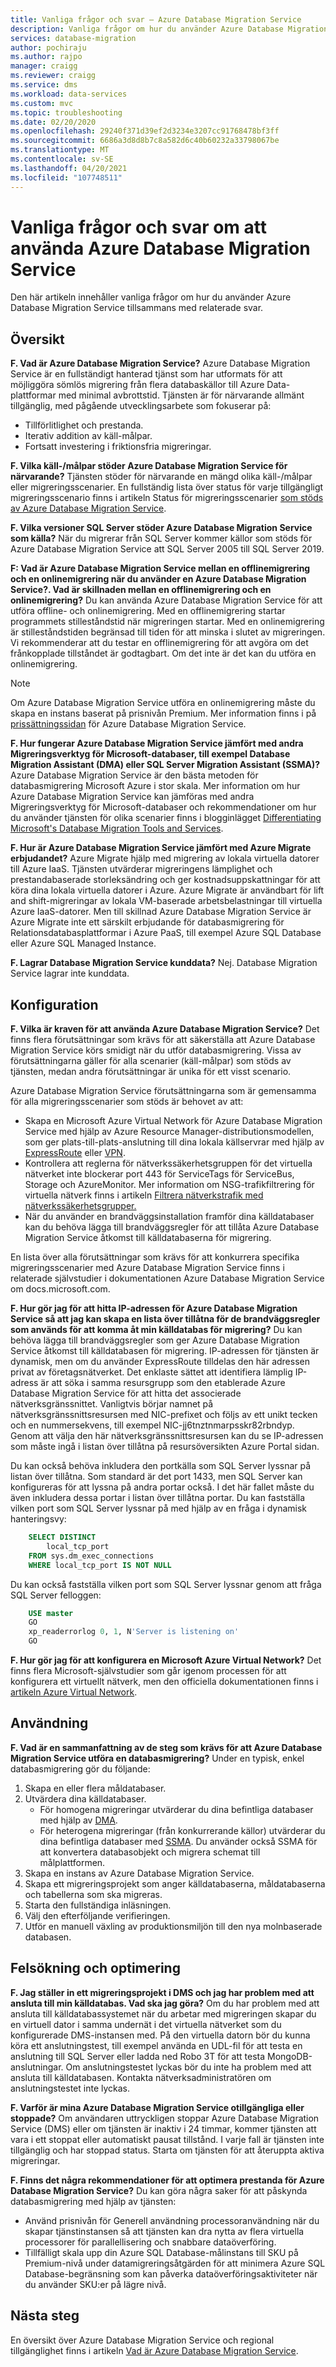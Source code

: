 ```yaml
---
title: Vanliga frågor och svar – Azure Database Migration Service
description: Vanliga frågor om hur du använder Azure Database Migration Service för att utföra databasmigreringar.
services: database-migration
author: pochiraju
ms.author: rajpo
manager: craigg
ms.reviewer: craigg
ms.service: dms
ms.workload: data-services
ms.custom: mvc
ms.topic: troubleshooting
ms.date: 02/20/2020
ms.openlocfilehash: 29240f371d39ef2d3234e3207cc91768478bf3ff
ms.sourcegitcommit: 6686a3d8d8b7c8a582d6c40b60232a33798067be
ms.translationtype: MT
ms.contentlocale: sv-SE
ms.lasthandoff: 04/20/2021
ms.locfileid: "107748511"
---
```

# <a name="faq-about-using-azure-database-migration-service"></a>Vanliga frågor och svar om att använda Azure Database Migration Service

Den här artikeln innehåller vanliga frågor om hur du använder Azure Database Migration Service tillsammans med relaterade svar.

## <a name="overview"></a>Översikt

**F. Vad är Azure Database Migration Service?**
Azure Database Migration Service är en fullständigt hanterad tjänst som har utformats för att möjliggöra sömlös migrering från flera databaskällor till Azure Data-plattformar med minimal avbrottstid. Tjänsten är för närvarande allmänt tillgänglig, med pågående utvecklingsarbete som fokuserar på:

* Tillförlitlighet och prestanda.
* Iterativ addition av käll-målpar.
* Fortsatt investering i friktionsfria migreringar.

**F. Vilka käll-/målpar stöder Azure Database Migration Service för närvarande?**
Tjänsten stöder för närvarande en mängd olika käll-/målpar eller migreringsscenarier. En fullständig lista över status för varje tillgängligt migreringsscenario finns i artikeln Status för migreringsscenarier [som stöds av Azure Database Migration Service](https://github.com/MicrosoftDocs/azure-docs/blob/master/articles/dms/resource-scenario-status.md).

**F. Vilka versioner SQL Server stöder Azure Database Migration Service som källa?**
När du migrerar från SQL Server kommer källor som stöds för Azure Database Migration Service att SQL Server 2005 till SQL Server 2019.

**F: Vad är Azure Database Migration Service mellan en offlinemigrering och en onlinemigrering när du använder en Azure Database Migration Service?. Vad är skillnaden mellan en offlinemigrering och en onlinemigrering?**
Du kan använda Azure Database Migration Service för att utföra offline- och onlinemigrering. Med  en offlinemigrering startar programmets stilleståndstid när migreringen startar. Med  en onlinemigrering är stilleståndstiden begränsad till tiden för att minska i slutet av migreringen. Vi rekommenderar att du testar en offlinemigrering för att avgöra om det frånkopplade tillståndet är godtagbart. Om det inte är det kan du utföra en onlinemigrering.

> [!NOTE]
> Om Azure Database Migration Service utföra en onlinemigrering måste du skapa en instans baserat på prisnivån Premium. Mer information finns i på [prissättningssidan](https://azure.microsoft.com/pricing/details/database-migration/) för Azure Database Migration Service.

**F. Hur fungerar Azure Database Migration Service jämfört med andra Migreringsverktyg för Microsoft-databaser, till exempel Database Migration Assistant (DMA) eller SQL Server Migration Assistant (SSMA)?**
Azure Database Migration Service är den bästa metoden för databasmigrering Microsoft Azure i stor skala. Mer information om hur Azure Database Migration Service kan jämföras med andra Migreringsverktyg för Microsoft-databaser och rekommendationer om hur du använder tjänsten för olika scenarier finns i blogginlägget [Differentiating Microsoft's Database Migration Tools and Services](https://techcommunity.microsoft.com/t5/microsoft-data-migration/differentiating-microsoft-s-database-migration-tools-and/ba-p/368529).

**F. Hur är Azure Database Migration Service jämfört med Azure Migrate erbjudandet?**
Azure Migrate hjälp med migrering av lokala virtuella datorer till Azure IaaS. Tjänsten utvärderar migreringens lämplighet och prestandabaserade storleksändring och ger kostnadsuppskattningar för att köra dina lokala virtuella datorer i Azure. Azure Migrate är användbart för lift and shift-migreringar av lokala VM-baserade arbetsbelastningar till virtuella Azure IaaS-datorer. Men till skillnad Azure Database Migration Service är Azure Migrate inte ett särskilt erbjudande för databasmigrering för Relationsdatabasplattformar i Azure PaaS, till exempel Azure SQL Database eller Azure SQL Managed Instance.

**F. Lagrar Database Migration Service kunddata?**
Nej. Database Migration Service lagrar inte kunddata.

## <a name="setup"></a>Konfiguration

**F. Vilka är kraven för att använda Azure Database Migration Service?**
Det finns flera förutsättningar som krävs för att säkerställa att Azure Database Migration Service körs smidigt när du utför databasmigrering. Vissa av förutsättningarna gäller för alla scenarier (käll-målpar) som stöds av tjänsten, medan andra förutsättningar är unika för ett visst scenario.

Azure Database Migration Service förutsättningarna som är gemensamma för alla migreringsscenarier som stöds är behovet av att:

* Skapa en Microsoft Azure Virtual Network för Azure Database Migration Service med hjälp av Azure Resource Manager-distributionsmodellen, som ger plats-till-plats-anslutning till dina lokala källservrar med hjälp av [ExpressRoute](../expressroute/expressroute-introduction.md) eller [VPN](../vpn-gateway/vpn-gateway-about-vpngateways.md).
* Kontrollera att reglerna för nätverkssäkerhetsgruppen för det virtuella nätverket inte blockerar port 443 för ServiceTags för ServiceBus, Storage och AzureMonitor. Mer information om NSG-trafikfiltrering för virtuella nätverk finns i artikeln [Filtrera nätverkstrafik med nätverkssäkerhetsgrupper.](../virtual-network/virtual-network-vnet-plan-design-arm.md)
* När du använder en brandväggsinstallation framför dina källdatabaser kan du behöva lägga till brandväggsregler för att tillåta Azure Database Migration Service åtkomst till källdatabaserna för migrering.

En lista över alla förutsättningar som krävs för att konkurrera specifika migreringsscenarier med [](./dms-overview.md) Azure Database Migration Service finns i relaterade självstudier i dokumentationen Azure Database Migration Service om docs.microsoft.com.

**F. Hur gör jag för att hitta IP-adressen för Azure Database Migration Service så att jag kan skapa en lista över tillåtna för de brandväggsregler som används för att komma åt min källdatabas för migrering?**
Du kan behöva lägga till brandväggsregler som ger Azure Database Migration Service åtkomst till källdatabasen för migrering. IP-adressen för tjänsten är dynamisk, men om du använder ExpressRoute tilldelas den här adressen privat av företagsnätverket. Det enklaste sättet att identifiera lämplig IP-adress är att söka i samma resursgrupp som den etablerade Azure Database Migration Service för att hitta det associerade nätverksgränssnittet. Vanligtvis börjar namnet på nätverksgränssnittsresursen med NIC-prefixet och följs av ett unikt tecken och en nummersekvens, till exempel NIC-jj6tnztnmarpsskr82rbndyp. Genom att välja den här nätverksgränssnittsresursen kan du se IP-adressen som måste ingå i listan över tillåtna på resursöversikten Azure Portal sidan.

Du kan också behöva inkludera den portkälla som SQL Server lyssnar på listan över tillåtna. Som standard är det port 1433, men SQL Server kan konfigureras för att lyssna på andra portar också. I det här fallet måste du även inkludera dessa portar i listan över tillåtna portar. Du kan fastställa vilken port som SQL Server lyssnar på med hjälp av en fråga i dynamisk hanteringsvy:

```sql
    SELECT DISTINCT
        local_tcp_port
    FROM sys.dm_exec_connections
    WHERE local_tcp_port IS NOT NULL
```

Du kan också fastställa vilken port som SQL Server lyssnar genom att fråga SQL Server felloggen:

```sql
    USE master
    GO
    xp_readerrorlog 0, 1, N'Server is listening on'
    GO
```

**F. Hur gör jag för att konfigurera en Microsoft Azure Virtual Network?**
Det finns flera Microsoft-självstudier som går igenom processen för att konfigurera ett virtuellt nätverk, men den officiella dokumentationen finns i [artikeln Azure Virtual Network](../virtual-network/virtual-networks-overview.md).

## <a name="usage"></a>Användning

**F. Vad är en sammanfattning av de steg som krävs för att Azure Database Migration Service utföra en databasmigrering?**
Under en typisk, enkel databasmigrering gör du följande:

1. Skapa en eller flera måldatabaser.
2. Utvärdera dina källdatabaser.
    * För homogena migreringar utvärderar du dina befintliga databaser med hjälp av [DMA](https://www.microsoft.com/download/details.aspx?id=53595).
    * För heterogena migreringar (från konkurrerande källor) utvärderar du dina befintliga databaser med [SSMA](/sql/ssma/sql-server-migration-assistant). Du använder också SSMA för att konvertera databasobjekt och migrera schemat till målplattformen.
3. Skapa en instans av Azure Database Migration Service.
4. Skapa ett migreringsprojekt som anger källdatabaserna, måldatabaserna och tabellerna som ska migreras.
5. Starta den fullständiga inläsningen.
6. Välj den efterföljande verifieringen.
7. Utför en manuell växling av produktionsmiljön till den nya molnbaserade databasen.

## <a name="troubleshooting-and-optimization"></a>Felsökning och optimering

**F. Jag ställer in ett migreringsprojekt i DMS och jag har problem med att ansluta till min källdatabas. Vad ska jag göra?**
Om du har problem med att ansluta till källdatabassystemet när du arbetar med migreringen skapar du en virtuell dator i samma undernät i det virtuella nätverket som du konfigurerade DMS-instansen med. På den virtuella datorn bör du kunna köra ett anslutningstest, till exempel använda en UDL-fil för att testa en anslutning till SQL Server eller ladda ned Robo 3T för att testa MongoDB-anslutningar. Om anslutningstestet lyckas bör du inte ha problem med att ansluta till källdatabasen. Kontakta nätverksadministratören om anslutningstestet inte lyckas.

**F. Varför är mina Azure Database Migration Service otillgängliga eller stoppade?**
Om användaren uttryckligen stoppar Azure Database Migration Service (DMS) eller om tjänsten är inaktiv i 24 timmar, kommer tjänsten att vara i ett stoppat eller automatiskt pausat tillstånd. I varje fall är tjänsten inte tillgänglig och har stoppad status.  Starta om tjänsten för att återuppta aktiva migreringar.

**F. Finns det några rekommendationer för att optimera prestanda för Azure Database Migration Service?**
Du kan göra några saker för att påskynda databasmigrering med hjälp av tjänsten:

* Använd prisnivån för Generell användning processoranvändning när du skapar tjänstinstansen så att tjänsten kan dra nytta av flera virtuella processorer för parallellisering och snabbare dataöverföring.
* Tillfälligt skala upp din Azure SQL Database-målinstans till SKU på Premium-nivå under datamigreringsåtgärden för att minimera Azure SQL Database-begränsning som kan påverka dataöverföringsaktiviteter när du använder SKU:er på lägre nivå.

## <a name="next-steps"></a>Nästa steg

En översikt över Azure Database Migration Service och regional tillgänglighet finns i artikeln [Vad är Azure Database Migration Service](dms-overview.md).
